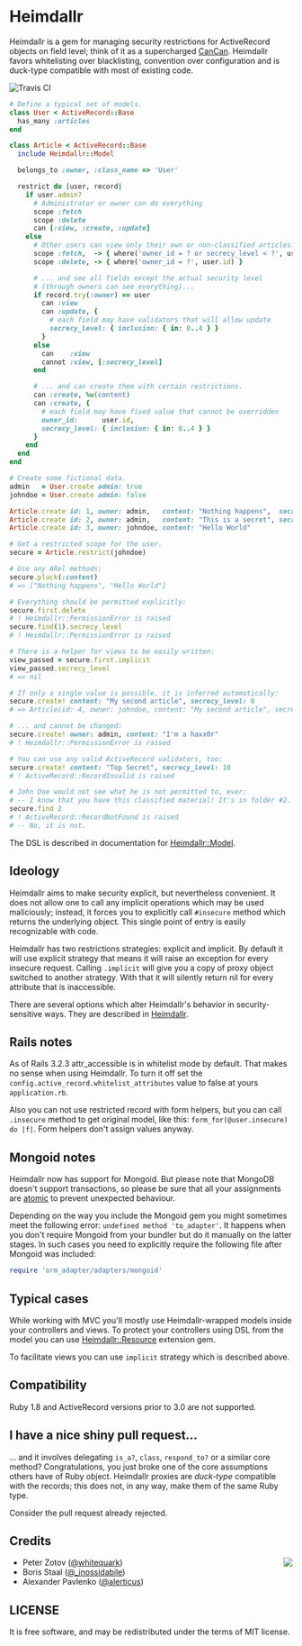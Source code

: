 Heimdallr
=========

Heimdallr is a gem for managing security restrictions for ActiveRecord objects on field level; think
of it as a supercharged [CanCan](https://github.com/ryanb/cancan). Heimdallr favors whitelisting over blacklisting,
convention over configuration and is duck-type compatible with most of existing code.

![Travis CI](https://secure.travis-ci.org/roundlake/heimdallr.png)

``` ruby
# Define a typical set of models.
class User < ActiveRecord::Base
  has_many :articles
end

class Article < ActiveRecord::Base
  include Heimdallr::Model

  belongs_to :owner, :class_name => 'User'

  restrict do |user, record|
    if user.admin?
      # Administrator or owner can do everything
      scope :fetch
      scope :delete
      can [:view, :create, :update]
    else
      # Other users can view only their own or non-classified articles...
      scope :fetch,  -> { where('owner_id = ? or secrecy_level < ?', user.id, 5) }
      scope :delete, -> { where('owner_id = ?', user.id) }

      # ... and see all fields except the actual security level
      # (through owners can see everything)...
      if record.try(:owner) == user
        can :view
        can :update, {
          # each field may have validators that will allow update
          secrecy_level: { inclusion: { in: 0..4 } }
        }
      else
        can    :view
        cannot :view, [:secrecy_level]
      end

      # ... and can create them with certain restrictions.
      can :create, %w(content)
      can :create, {
        # each field may have fixed value that cannot be overridden
        owner_id:      user.id,
        secrecy_level: { inclusion: { in: 0..4 } }
      }
    end
  end
end

# Create some fictional data.
admin   = User.create admin: true
johndoe = User.create admin: false

Article.create id: 1, owner: admin,   content: "Nothing happens",  secrecy_level: 0
Article.create id: 2, owner: admin,   content: "This is a secret", secrecy_level: 10
Article.create id: 3, owner: johndoe, content: "Hello World"

# Get a restricted scope for the user.
secure = Article.restrict(johndoe)

# Use any ARel methods:
secure.pluck(:content)
# => ["Nothing happens", "Hello World"]

# Everything should be permitted explicitly:
secure.first.delete
# ! Heimdallr::PermissionError is raised
secure.find(1).secrecy_level
# ! Heimdallr::PermissionError is raised

# There is a helper for views to be easily written:
view_passed = secure.first.implicit
view_passed.secrecy_level
# => nil

# If only a single value is possible, it is inferred automatically:
secure.create! content: "My second article", secrecy_level: 0
# => Article(id: 4, owner: johndoe, content: "My second article", secrecy_level: 0)

# ... and cannot be changed:
secure.create! owner: admin, content: "I'm a haxx0r"
# ! Heimdallr::PermissionError is raised

# You can use any valid ActiveRecord validators, too:
secure.create! content: "Top Secret", secrecy_level: 10
# ! ActiveRecord::RecordInvalid is raised

# John Doe would not see what he is not permitted to, ever:
# -- I know that you have this classified material! It's in folder #2.
secure.find 2
# ! ActiveRecord::RecordNotFound is raised
# -- No, it is not.
```

The DSL is described in documentation for [Heimdallr::Model](http://rubydoc.info/gems/heimdallr/master/Heimdallr/Model).

Ideology
--------

Heimdallr aims to make security explicit, but nevertheless convenient. It does not allow one to call any
implicit operations which may be used maliciously; instead, it forces you to explicitly call `#insecure`
method which returns the underlying object. This single point of entry is easily recognizable with code.

Heimdallr has two restrictions strategies: explicit and implicit. By default it will use explicit strategy
that means it will raise an exception for every insecure request. Calling `.implicit` will give you a copy
of proxy object switched to another strategy. With that it will silently return nil for every attribute
that is inaccessible.

There are several options which alter Heimdallr's behavior in security-sensitive ways. They are described
in [Heimdallr](http://rubydoc.info/gems/heimdallr/master/Heimdallr).

Rails notes
-----------

As of Rails 3.2.3 attr_accessible is in whitelist mode by default. That makes no sense when using Heimdallr. To
turn it off set the `config.active_record.whitelist_attributes` value to false at yours `application.rb`.

Also you can not use restricted record with form helpers, but you can call `.insecure` method to get original model,
like this: `form_for(@user.insecure) do |f|`. Form helpers don't assign values anyway.

Mongoid notes
-------------

Heimdallr now has support for Mongoid. But please note that MongoDB doesn't support transactions,
so please be sure that all your assignments
are [atomic](http://docs.mongodb.org/manual/faq/developers/#how-do-i-do-transactions-and-locking-in-mongodb)
to prevent unexpected behaviour.

Depending on the way you include the Mongoid gem you might sometimes meet the following error: `undefined method 'to_adapter'`. It happens when you don't require Mongoid from your bundler but do it manually on the latter stages. In such cases you need to explicitly require the following file after Mongoid was included:

```ruby
require 'orm_adapter/adapters/mongoid'
```

Typical cases
-------------

While working with MVC you'll mostly use Heimdallr-wrapped models inside your controllers and views. To
protect your controllers using DSL from the model you can use [Heimdallr::Resource](http://github.com/roundlake/heimdallr-resource) extension gem.

To facilitate views you can use `implicit` strategy which is described above.

Compatibility
-------------

Ruby 1.8 and ActiveRecord versions prior to 3.0 are not supported.

I have a nice shiny pull request...
-----------------------------------

... and it involves delegating `is_a?`, `class`, `respond_to?` or a similar core method? Congratulations, you just broke one of the core assumptions others have of Ruby object. Heimdallr proxies are _duck-type_ compatible with the records; this does not, in any way, make them of the same Ruby type.

Consider the pull request already rejected.

Credits
-------

<img src="http://roundlake.ru/assets/logo.png" align="right" />

* Peter Zotov ([@whitequark](http://twitter.com/whitequark))
* Boris Staal ([@_inossidabile](http://twitter.com/_inossidabile))
* Alexander Pavlenko ([@alerticus](https://twitter.com/alerticus))

LICENSE
-------

It is free software, and may be redistributed under the terms of MIT license.
